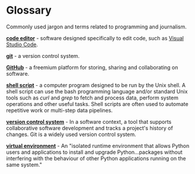 # Glossary

Commonly used jargon and terms related to programming and journalism.

**[code editor](https://en.wikipedia.org/wiki/Source-code_editor)** - software designed specifically to edit code, such as [Visual Studio Code](https://code.visualstudio.com/).

**[git](https://git-scm.com/book/en/v2)** - a version control system.

**[GitHub](https://github.com/)** - a freemium platform for storing, sharing and collaborating on software.

**[shell script](https://en.wikipedia.org/wiki/Shell_script)** - a computer program designed to be run by the Unix shell. A shell script can use the bash programming language and/or standard Unix tools such as *curl* and *grep* to fetch and process data, perform system operations and other useful tasks. Shell scripts are often used to automate repetitive work or multi-step data pipelines.

**[version control system](https://en.wikipedia.org/wiki/Version_control)** - In a software context, a tool that supports collaborative software development and tracks a project's history of changes. Git is a widely used version control system.

**[virtual environment](https://docs.python.org/3/glossary.html#term-virtual-environment)** - An "isolated runtime environment that allows Python users and applications to install and upgrade Python...packages without interfering with the behaviour of other Python applications running on the same system."

